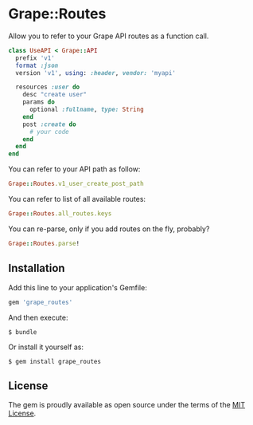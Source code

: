 # Grape::Routes

Allow you to refer to your Grape API routes as a function call.

```ruby
class UseAPI < Grape::API
  prefix 'v1'
  format :json
  version 'v1', using: :header, vendor: 'myapi'

  resources :user do
    desc "create user"
    params do
      optional :fullname, type: String
    end
    post :create do
      # your code
    end
  end
end
```

You can refer to your API path as follow:

```ruby
Grape::Routes.v1_user_create_post_path
```

You can refer to list of all available routes:

```ruby
Grape::Routes.all_routes.keys
```

You can re-parse, only if you add routes on the fly, probably?

```ruby
Grape::Routes.parse!
```

## Installation

Add this line to your application's Gemfile:

```ruby
gem 'grape_routes'
```

And then execute:

    $ bundle

Or install it yourself as:

    $ gem install grape_routes

## License

The gem is proudly available as open source under the terms of the [MIT License](http://opensource.org/licenses/MIT).

